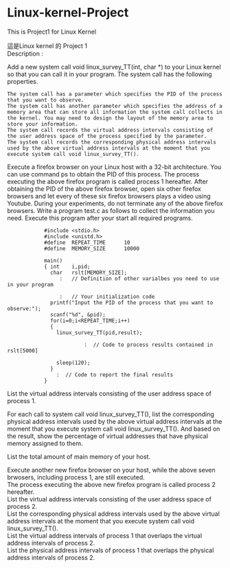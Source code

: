 # Linux-kernel-Project
This is Project1 for Linux Kernel

這是Linux kernel 的 Project 1  
Description :  
  
Add a new system call void linux_survey_TT(int, char *) to your Linux kernel so that you can call it in your program. The system call has the following properties.

    The system call has a parameter which specifies the PID of the process that you want to observe.
    The system call has another parameter which specifies the address of a memory area that can store all information the system call collects in the kernel. You may need to design the layout of the memory area to store your information.
    The system call records the virtual address intervals consisting of the user address space of the process specified by the parameter.
    The system call records the corresponding physical address intervals used by the above virtual address intervals at the moment that you execute system call void linux_survey_TT(). 

Execute a firefox browser on your Linux host with a 32-bit architecture. You can use command ps to obtain the PID of this process.
The process executing the above firefox program is called process 1 hereafter.
After obtaining the PID of the above firefox browser, open six other firefox browsers and let every of these six firefox browsers plays a video using Youtube.
During your experiments, do not terminate any of the above firefox browsers.
Write a program test.c as follows to collect the information you need. Execute this program after your start all required programs.


                #include <stdio.h>
                #include <unistd.h>
                #define  REPEAT_TIME      10
                #define  MEMORY_SIZE      10000 

                main()
                { int    i,pid; 
                  char   rslt[MEMORY_SIZE];
                     :   // Definition of other varialbes you need to use in your program
       
                     :   // Your initialization code
                  printf("Input the PID of the process that you want to observe:");
                  scanf("%d", &pid);
                  for(i=0;i<REPEAT_TIME;i++)
                  {
                    linux_survey_TT(pid,result);

                             :  // Code to process results contained in rslt[5000] 

                    sleep(120);
                  }
                    :  // Code to report the final results
                }                 
               

List the virtual address intervals consisting of the user address space of process 1.  

For each call to system call void linux_survey_TT(), list the corresponding physical address intervals used by the above virtual address intervals at the moment that you execute system call void linux_survey_TT(). And based on the result, show the percentage of virtual addresses that have physical memory assigned to them.  

List the total amount of main memory of your host.   


Execute another new firefox browser on your host, while the above seven brwosers, including process 1, are still executed.  
The process executing the above new firefox program is called process 2 hereafter.  
List the virtual address intervals consisting of the user address space of process 2.  
List the corresponding physical address intervals used by the above virtual address intervals at the moment that you execute system call void linux_survey_TT().  
List the virtual address intervals of process 1 that overlaps the virtual address intervals of process 2.  
List the physical address intervals of process 1 that overlaps the physical address intervals of process 2.   
